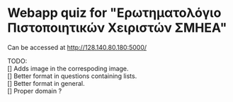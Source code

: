 # Webapp quiz for "Ερωτηματολόγιο Πιστοποιητικών Χειριστών ΣΜΗΕΑ"
Can be accessed at http://128.140.80.180:5000/

TODO:  
[] Adds image in the correspoding image.  
[] Better format in questions containing lists.  
[] Better format in general.  
[] Proper domain ?  
